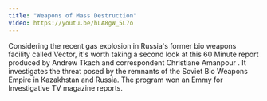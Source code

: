 ```yaml
---
title: "Weapons of Mass Destruction"
video: https://youtu.be/hLA8gW_5L7o
---
```


Considering the recent gas explosion in Russia's former bio weapons facility called Vector, it's worth taking a second look at this 60 Minute report produced by Andrew Tkach and correspondent Christiane Amanpour .  It investigates the threat posed by the remnants of the Soviet Bio Weapons Empire in Kazakhstan and Russia. The  program won an Emmy for Investigative TV magazine reports. 
